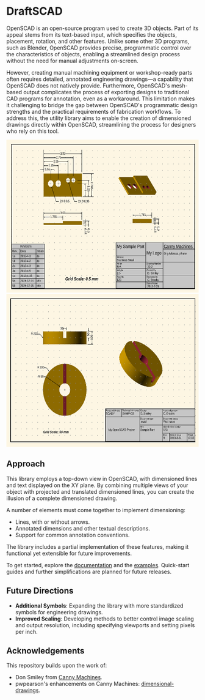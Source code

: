 # DraftSCAD

OpenSCAD is an open-source program used to create 3D objects. Part of its appeal stems from its text-based input, which specifies the objects, placement, rotation, and other features. Unlike some other 3D programs, such as Blender, OpenSCAD provides precise, programmatic control over the characteristics of objects, enabling a streamlined design process without the need for manual adjustments on-screen.

However, creating manual machining equipment or workshop-ready parts often requires detailed, annotated engineering drawings—a capability that OpenSCAD does not natively provide. Furthermore, OpenSCAD's mesh-based output complicates the process of exporting designs to traditional CAD programs for annotation, even as a workaround. This limitation makes it challenging to bridge the gap between OpenSCAD's programmatic design strengths and the practical requirements of fabrication workflows. To address this, the utility library aims to enable the creation of dimensioned drawings directly within OpenSCAD, streamlining the process for designers who rely on this tool.

<img src="images/example_CM.png" alt="Canny Machines Example" height="400"><img src="images/example_DS.png" alt="Don Smiley Example" height="400">

## Approach

This library employs a top-down view in OpenSCAD, with dimensioned lines and text displayed on the XY plane. By combining multiple views of your object with projected and translated dimensioned lines, you can create the illusion of a complete dimensioned drawing.

A number of elements must come together to implement dimensioning:

- Lines, with or without arrows.
- Annotated dimensions and other textual descriptions.
- Support for common annotation conventions.

The library includes a partial implementation of these features, making it functional yet extensible for future improvements.

To get started, explore the [documentation](docs/README.md) and the [examples](examples/README.md). Quick-start guides and further simplifications are planned for future releases.

## Future Directions

- **Additional Symbols**: Expanding the library with more standardized symbols for engineering drawings.
- **Improved Scaling**: Developing methods to better control image scaling and output resolution, including specifying viewports and setting pixels per inch.

## Acknowledgements

This repository builds upon the work of:

- Don Smiley from [Canny Machines](http://cannymachines.com/entries/9/openscad_dimensioned_drawings).
- pwpearson's enhancements on Canny Machines: [dimensional-drawings](https://github.com/pwpearson/dimensional-drawings).
